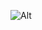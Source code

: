 ![Alt](https://repobeats.axiom.co/api/embed/fc6425a6650ca55367caeed582475374ff539593.svg "Repobeats analytics image")
